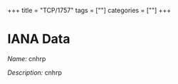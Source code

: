 +++
title = "TCP/1757"
tags = [""]
categories = [""]
+++

# IANA Data

_Name:_ cnhrp

_Description:_ cnhrp

